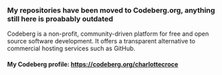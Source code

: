 ### My repositories have been moved to Codeberg.org, anything still here is proabably outdated

Codeberg is a non-profit, community-driven platform for free and open source software development. It offers a transparent alternative to commercial hosting services such as GitHub.

#### My Codeberg profile: https://codeberg.org/charlottecroce
